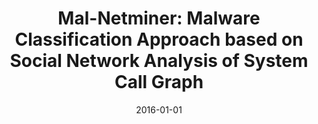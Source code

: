 ---
title: "Mal-Netminer: Malware Classification Approach based on Social Network Analysis of System Call Graph"
collection: publications
permalink: /publication/2016-01-01-Mal-Netminer-Malware-Classification-Approach-based-on-Social-Network-Analysis-of-System-Call-Graph
date: 2016-01-01
venue: 'CoRR'
paperurl: 'http://arxiv.org/abs/1606.01971'
citation: ' Jae{-}wook Jang,  Jiyoung Woo,  David Mohaisen,  Jaesung Yun,  Huy Kim, &quot;Mal-Netminer: Malware Classification Approach based on Social Network Analysis of System Call Graph.&quot; CoRR, 2016.'
---